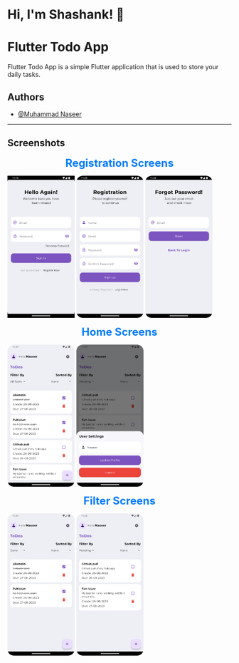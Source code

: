 # Hi, I'm Shashank! 👋
# Flutter Todo App

Flutter Todo App is a  simple Flutter application that is used to store your daily tasks.



## Authors

- [@Muhammad Naseer](https://www.github.com/naseerx)

---

## Screenshots

<div style="display: flex; flex-direction: column; align-items: center;">
  <strong style="font-size: 24px; color: #007BFF;">Registration Screens</strong>
</div>

<p float="left">
  <img src="https://github.com/naseerx/Flutter-Todo-App/blob/main/SS/login.png" style="width: 30%;">
  <img src="https://github.com/naseerx/Flutter-Todo-App/blob/main/SS/signup.png" style="width: 30%;">
  <img src="https://github.com/naseerx/Flutter-Todo-App/blob/main/SS/forgot.png" style="width: 30%;">

</p>


<div style="display: flex; flex-direction: column; align-items: center;">
  <strong style="font-size: 24px; color: #007BFF;">Home Screens</strong>
</div>

<p float="left">
  <img src="https://github.com/naseerx/Flutter-Todo-App/blob/main/SS/home.png" style="width: 30%;">
  <img src="https://github.com/naseerx/Flutter-Todo-App/blob/main/SS/setting.png" style="width: 30%;">

</p>


<div style="display: flex; flex-direction: column; align-items: center;">
  <strong style="font-size: 24px; color: #007BFF;">Filter Screens</strong>
</div>

<p float="left">
  <img src="https://github.com/naseerx/Flutter-Todo-App/blob/main/SS/filter_done.png" style="width: 30%;">
  <img src="https://github.com/naseerx/Flutter-Todo-App/blob/main/SS/filter_pending.png" style="width: 30%;">

</p>



